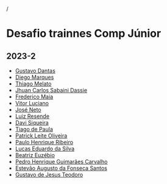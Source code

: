/
# Desafio trainnes Comp Júnior
## 2023-2

<!--INSIRA SEU NOME E O SEU REPOSITÓRIO-->
<!--[Seunome](URL Repositório)-->
- [Gustavo Dantas](https://github.com/dantas15)
- [Diego Marques](https://github.com/diegomarqueszs)
- [Thiago Melato](https://github.com/Melatoo)
- [Jhuan Carlos Sabaini Dassie](https://github.com/DJhuan)
- [Frederico Maia](https://github.com/FredMaia)
- [Vitor Luciano](https://github.com/Lucianov-TheFarmer)
- [José Neto](https://github.com/JoseJaan)
- [Luiz Resende](https://github.com/LuizPhillipResende)
- [Davi Siqueira](https://github.com/davisiqueira1)
- [Tiago de Paula](https://github.com/depaulatiago)
- [Patrick Leite Oliveira](https://github.com/PatrickLeite1301)
- [Paulo Henrique Ribeiro](https://github.com/paulohenrique64)
- [Lucas Eduardo da Silva](https://github.com/JackFrost01)
- [Beatriz Euzébio](https://github.com/beatrizoliveira9)
- [Pedro Henrique Guimarães Carvalho](https://github.com/phguimaraes15)
- [Estevão Augusto da Fonseca Santos](https://github.com/EstevaoAugusto)
- [Gustavo de Jesus Teodoro](https://github.com/tteodorogustavo)
